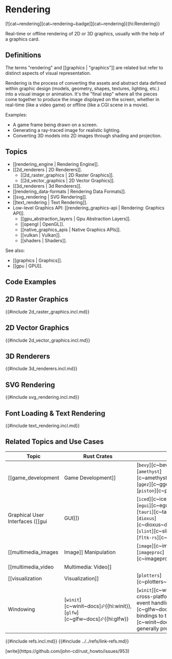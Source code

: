 # Rendering

[![cat~rendering][cat~rendering~badge]][cat~rendering]{{hi:Rendering}}

Real-time or offline rendering of 2D or 3D graphics, usually with the help of a graphics card.

## Definitions

The terms "rendering" and [[graphics | "graphics"]] are related but refer to distinct aspects of visual representation.

Rendering is the process of converting the assets and abstract data defined within graphic design (models, geometry, shapes, textures, lighting, etc.) into a visual image or animation. It's the "final step" where all the pieces come together to produce the image displayed on the screen, whether in real-time (like a video game) or offline (like a CGI scene in a movie).

Examples:

- A game frame being drawn on a screen.
- Generating a ray-traced image for realistic lighting.
- Converting 3D models into 2D images through shading and projection.

## Topics

- [[rendering_engine | Rendering Engine]].
- [[2d_renderers | 2D Renderers]].
  - [[2d_raster_graphics | 2D Raster Graphics]].
  - [[2d_vector_graphics | 2D Vector Graphics]].
- [[3d_renderers | 3d Renderers]].
- [[rendering_data-formats | Rendering Data Formats]].
- [[svg_rendering | SVG Rendering]].
- [[text_rendering | Text Rendering]].
- Low-level Graphics API: [[rendering_graphics-api | Rendering: Graphics API]].
  - [[gpu_abstraction_layers | Gpu Abstraction Layers]].
  - [[opengl | OpenGL]].
  - [[native_graphics_apis | Native Graphics APIs]].
  - [[vulkan | Vulkan]].
  - [[shaders | Shaders]].

See also:

- [[graphics | Graphics]].
- [[gpu | GPU]].

## Code Examples

## 2D Raster Graphics

{{#include 2d_raster_graphics.incl.md}}

## 2D Vector Graphics

{{#include 2d_vector_graphics.incl.md}}

## 3D Renderers

{{#include 3d_renderers.incl.md}}

## SVG Rendering

{{#include svg_rendering.incl.md}}

## Font Loading & Text Rendering

{{#include text_rendering.incl.md}}

## Related Topics and Use Cases

| Topic | Rust Crates | Notes |
|---|---|---|
| [[game_development | Game Development]] | [`bevy`][c~bevy~docs]⮳{{hi:bevy}}, [`amethyst`][c~amethyst~docs]⮳{{hi:amethyst}}, [`ggez`][c~ggez~docs]⮳{{hi:ggez}}, [`piston`][c~piston~docs]⮳{{hi:piston}} | [`bevy`][c~bevy~docs]⮳{{hi:bevy}} is a data-driven game engine. [`amethyst`][c~amethyst~docs]⮳{{hi:amethyst}} is another game engine. [`ggez`][c~ggez~docs]⮳{{hi:ggez}} is a simple game framework. [`piston`][c~piston~docs]⮳{{hi:piston}} is a modular game engine library. |
| Graphical User Interfaces ([[gui | GUI]]) | [`iced`][c~iced~docs]⮳{{hi:iced}}, [`egui`][c~egui~docs]⮳{{hi:egui}}, [`tauri`][c~tauri~docs]⮳{{hi:tauri}}, [`dioxus`][c~dioxus~docs]⮳{{hi:dioxus}}, [`slint`][c~slint~docs]⮳{{hi:slint}}, [`fltk-rs`][c~fltk~docs]⮳{{hi:fltk-rs}} | [`iced`][c~iced~docs]⮳{{hi:iced}} is a cross-platform UI framework focused on simplicity. [`egui`][c~egui~docs]⮳{{hi:egui}} is an immediate mode GUI library. [`tauri`][c~tauri~docs]⮳{{hi:tauri}} is for building desktop applications with web technologies. [`dioxus`][c~dioxus~docs]⮳{{hi:dioxus}} is for building reactive UIs. [`slint`][c~slint~docs]⮳{{hi:slint}} (formerly sixtyfps) for embedded and desktop. [`fltk-rs`][c~fltk~docs]⮳{{hi:fltk-rs}} is a binding to the FLTK toolkit. |
| [[multimedia_images | Image]] Manipulation | [`image`][c~image~docs]⮳{{hi:image}}, [`imageproc`][c~imageproc~docs]⮳{{hi:imageproc}} | [`image`][c~image~docs]⮳{{hi:image}} is a general-purpose image processing library. [`imageproc`][c~imageproc~docs]⮳{{hi:imageproc}} provides more advanced image processing algorithms. |
| [[multimedia_video | Multimedia: Video]] | | |
| [[visualization | Visualization]] | [`plotters`][c~plotters~docs]⮳{{hi:plotters}} | [`plotters`][c~plotters~docs]⮳{{hi:plotters}} is a plotting library. |
| Windowing | [`winit`][c~winit~docs]⮳{{hi:winit}}, [`glfw`][c~glfw~docs]⮳{{hi:glfw}} | [`winit`][c~winit~docs]⮳{{hi:winit}} is a cross-platform window creation and event handling library. [`glfw`][c~glfw~docs]⮳{{hi:glfw}} provides bindings to the GLFW library. [`winit`][c~winit~docs]⮳{{hi:winit}} is generally preferred now. |

{{#include refs.incl.md}}
{{#include ../../refs/link-refs.md}}

<div class="hidden">
[write](https://github.com/john-cd/rust_howto/issues/953)
</div>

